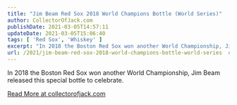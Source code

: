 ```yaml
---
title: "Jim Beam Red Sox 2018 World Champions Bottle (World Series)"
author: CollectorOfJack.com
publishDate: 2021-03-05T14:57:11
updateDate: 2021-03-05T15:06:40
tags: [ 'Red Sox', 'Whiskey' ]
excerpt: "In 2018 the Boston Red Sox won another World Championship, Jim Beam released this special bottle to celebrate. "
url: /2021/jim-beam-red-sox-2018-world-champions-bottle-world-series  # Use the generated URL with year
---
```

<p>In 2018 the Boston Red Sox won another World Championship, Jim Beam released this special bottle to celebrate.</p>  <a href="https://collectorofjack.com/2018RedSoxWorldChampion">Read More at collectorofjack.com</a>
